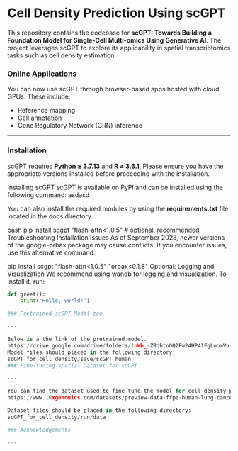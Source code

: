 # Cell Density Prediction Using scGPT

This repository contains the codebase for **scGPT: Towards Building a Foundation Model for Single-Cell Multi-omics Using Generative AI**. The project leverages scGPT to explore its applicability in spatial transcriptomics tasks such as cell density estimation.

### Online Applications
You can now use scGPT through browser-based apps hosted with cloud GPUs. These include:
- Reference mapping
- Cell annotation
- Gene Regulatory Network (GRN) inference

---

### Installation

scGPT requires **Python ≥ 3.7.13** and **R ≥ 3.6.1**. Please ensure you have the appropriate versions installed before proceeding with the installation.

Installing scGPT
scGPT is available on PyPI and can be installed using the following command:
asdasd

You can also install the required modules by using the **requirements.txt** file located in the docs directory.

bash
pip install scgpt "flash-attn<1.0.5"  # optional, recommended
Troubleshooting Installation Issues
As of September 2023, newer versions of the google-orbax package may cause conflicts. If you encounter issues, use this alternative command:


pip install scgpt "flash-attn<1.0.5" "orbax<0.1.8"
Optional: Logging and Visualization
We recommend using wandb for logging and visualization. To install it, run:
```python
def greet():
    print("Hello, world!")

### Pretrained scGPT Model zoo

---

Below is a the link of the pretrained model. 
https://drive.google.com/drive/folders/1oWh_-ZRdhtoGQ2Fw24HP41FgLoomVo-y
Model files should placed in the following directory:
scGPT_for_cell_density/save/scGPT_human
### Fine-tuning spatial Dataset for scGPT 

---

You can find the dataset used to fine-tune the model for cell density prediction on the Xenium page.
https://www.10xgenomics.com/datasets/preview-data-ffpe-human-lung-cancer-with-xenium-multimodal-cell-segmentation-1-standard

Dataset files should be placed in the following directory:
scGPT_for_cell_density/run/data

### Acknowledgements

---

